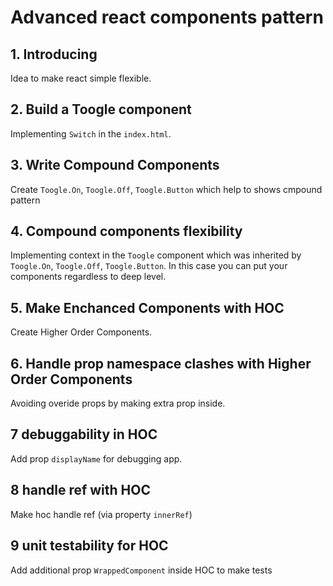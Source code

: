 # Advanced react components pattern

## 1. Introducing

Idea to make react simple flexible.

## 2. Build a Toogle component

Implementing `Switch` in the `index.html`.

## 3. Write Compound Components

Create `Toogle.On`, `Toogle.Off`, `Toogle.Button` which help to shows cmpound pattern

## 4. Compound components flexibility

Implementing context in the `Toogle` component which was inherited by `Toogle.On`, `Toogle.Off`, `Toogle.Button`.
In this case you can put your components regardless to deep level.

## 5. Make Enchanced Components with HOC

Create Higher Order Components.

## 6. Handle prop namespace clashes with Higher Order Components

Avoiding overide props by making extra prop inside.

## 7 debuggability in HOC

Add prop `displayName` for debugging app.

## 8 handle ref with HOC

Make hoc handle ref (via property `innerRef`)

## 9 unit testability for HOC

Add additional prop `WrappedComponent` inside HOC to make tests